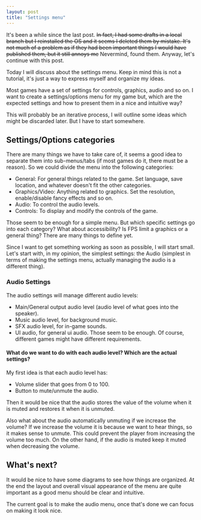 ```yaml
---
layout: post
title: "Settings menu"
---
```


It's been a while since the last post. ~~In fact, I had some drafts in a local
branch but I reinstalled the OS and it seems I deleted them by mistake. It's
not much of a problem as if they had been important things I would have
published them, but it still annoys me~~ Nevermind, found them. Anyway, let's
continue with this post.

Today I will discuss about the settings menu. Keep in mind this is not a
tutorial, it's just a way to express myself and organize my ideas.

Most games have a set of settings for controls, graphics, audio and so on. I
want to create a settings/options menu for my game but, which are the expected
settings and how to present them in a nice and intuitive way?

This will probably be an iterative process, I will outline some ideas which
might be discarded later. But I have to start somewhere.

## Settings/Options categories
There are many things we have to take care of, it seems a good idea to separate
them into sub-menus/tabs (if most games do it, there must be a reason). So we
could divide the menu into the following categories:
- General: For general things related to the game. Set language, save location,
           and whatever doesn't fit the other categories.
- Graphics/Video: Anything related to graphics. Set the resolution,
                  enable/disable fancy effects and so on.
- Audio: To control the audio levels.
- Controls: To display and modify the controls of the game.

Those seem to be enough for a simple menu. But which specific settings go into
each category? What about accessibility? Is FPS limit a graphics or a general
thing? There are many things to define yet.

Since I want to get something working as soon as possible, I will start small.
Let's start with, in my opinion, the simplest settings: the Audio (simplest
in terms of making the settings menu, actually managing the audio is a different
thing).

### Audio Settings
The audio settings will manage different audio levels:
- Main/General output audio level (audio level of what goes into the speaker).
- Music audio level, for background music.
- SFX audio level, for in-game sounds.
- UI audio, for general ui audio.
Those seem to be enough. Of course, different games might have different
requirements.

#### What do we want to do with each audio level? Which are the actual settings?
My first idea is that each audio level has:
- Volume slider that goes from 0 to 100.
- Button to mute/unmute the audio.

Then it would be nice that the audio stores the value of the volume when it is
muted and restores it when it is unmuted.

Also what about the audio automatically unmuting if we increase the volume?
If we increase the volume it is because we want to hear things, so it makes sense
to unmute. This could prevent the player from increasing the volume too much.
On the other hand, if the audio is muted keep it muted when decreasing
the volume.

## What's next?
It would be nice to have some diagrams to see how things are organized. At the
end the layout and overall visual appearance of the menu are quite important as
a good menu should be clear and intuitive.

The current goal is to make the audio menu, once that's done we can focus on
making it look nice.
